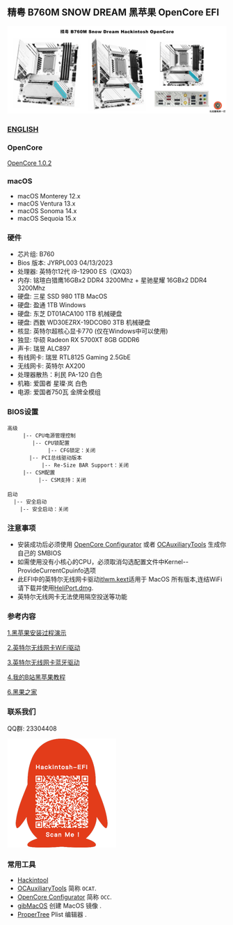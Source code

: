 ## 精粤 B760M SNOW DREAM 黑苹果 OpenCore EFI

![image](ScreenShot/JINGYUEB760M.jpg)

### [ENGLISH](README.EN.md)

### OpenCore

[OpenCore 1.0.2](https://github.com/acidanthera/OpenCorePkg)

### macOS

- macOS Monterey 12.x
- macOS Ventura    13.x
- macOS Sonoma   14.x
- macOS Sequoia   15.x

### 硬件

- 芯片组: B760
- Bios 版本: JYRPL003 04/13/2023
- 处理器: 英特尔12代 i9-12900 ES（QXQ3）
- 内存: 铭瑄白猎鹰16GBx2 DDR4 3200Mhz + 星驰星耀 16GBx2 DDR4 3200Mhz
- 硬盘: 三星 SSD 980 1TB MacOS
- 硬盘: 盈通 1TB Windows
- 硬盘: 东芝 DT01ACA100 1TB 机械硬盘
- 硬盘: 西数 WD30EZRX-19DCOB0 3TB 机械硬盘
- 核显: 英特尔超核心显卡770 (仅在Windows中可以使用)
- 独显: 华硕 Radeon RX 5700XT 8GB GDDR6
- 声卡: 瑞昱 ALC897
- 有线网卡:  瑞昱 RTL8125 Gaming 2.5GbE
- 无线网卡: 英特尔 AX200
- 处理器散热：利民 PA-120 白色
- 机箱:  爱国者 星璨·岚 白色
- 电源:  爱国者750瓦 金牌全模组

### BIOS设置

```
高级
     |-- CPU电源管理控制
        |-- CPU锁配置
	         |-- CFG锁定：关闭
	   |-- PCI总线驱动版本     
	       |-- Re-Size BAR Support：关闭
     |-- CSM配置
	      |-- CSM支持：关闭
		
启动
  |-- 安全启动
    |-- 安全启动：关闭
```

### 注意事项

 - 安装成功后必须使用 [OpenCore Configurator](https://mackie100projects.altervista.org/opencore-configurator/) 或者 [OCAuxiliaryTools](https://github.com/ic005k/OCAuxiliaryTools) 生成你自己的 SMBIOS
 - 如需使用没有小核心的CPU，必须取消勾选配置文件中Kernel--ProvideCurrentCpuinfo选项
 - 此EFI中的英特尔无线网卡驱动[itlwm.kext](https://github.com/OpenIntelWireless/itlwm/releases)适用于 MacOS 所有版本,连结WiFi请下载并使用[HeliPort.dmg](https://github.com/OpenIntelWireless/HeliPort/releases/download/v2.0.0-alpha/HeliPort.dmg).
 - 英特尔无线网卡无法使用隔空投送等功能

### 参考内容

[1.黑苹果安装过程演示](https://hackintosh.club/d/10000060)

[2.英特尔无线网卡WiFi驱动](https://hackintosh.club/d/10000015)

[3.英特尔无线网卡蓝牙驱动](https://hackintosh.club/d/10000017)

[4.我的B站黑苹果教程](https://space.bilibili.com/244390800/video)

[6.黑果之家](https://hackintosh.club)


### 联系我们

QQ群: 23304408

![image](ScreenShot/QRCode.png)



### 常用工具

- [Hackintool](https://github.com/headkaze/Hackintool)
- [OCAuxiliaryTools](https://github.com/ic005k/OCAuxiliaryTools) 简称 `OCAT`.
- [OpenCore Configurator](https://mackie100projects.altervista.org/opencore-configurator/) 简称 `OCC`.
- [gibMacOS](https://github.com/corpnewt/gibMacOS) 创建 MacOS 镜像 .
- [ProperTree](https://github.com/corpnewt/ProperTree) Plist 编辑器 .
